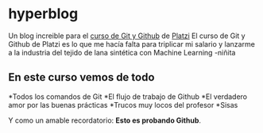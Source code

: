 # hyperblog
Un blog increible para el [curso de Git y Github](https://platzi.com/cursos/git-github/ " curso de Git y Github") de [Platzi](https://platzi.com/ "Platzi")
El curso de Git y Github de Platzi es lo que me hacía falta para triplicar mi salario y lanzarme a la industria del tejido de lana sintética con Machine Learning
-niñita

## En este curso vemos de todo
*Todos los comandos de Git
*El flujo de trabajo de Github
*El verdadero amor por las buenas prácticas
*Trucos muy locos del profesor
*Sisas

Y como un amable recordatorio: **Esto es probando Github**.
